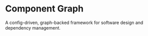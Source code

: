# Component Graph

A config-driven, graph-backed framework for software design and dependency management.

